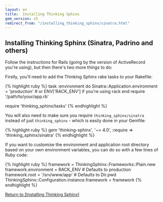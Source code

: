 ```yaml
---
layout: en
title:  Installing Thinking Sphinx
gem_version: v5
redirect_from: "/installing_thinking_sphinx/sinatra.html"
---
```


## Installing Thinking Sphinx (Sinatra, Padrino and others)

Follow the instructions for Rails (going by the version of ActiveRecord you're using), but then there's two more things to do:

Firstly, you'll need to add the Thinking Sphinx rake tasks to your Rakefile:

{% highlight ruby %}
task :environment do
  Sinatra::Application.environment = 'production' # or ENV['RACK_ENV'] if you're using rack
end
require '/path/to/your/app.rb'

require 'thinking_sphinx/tasks'
{% endhighlight %}

You will also need to make sure you require `thinking_sphinx/sinatra` instead of just `thinking_sphinx` - which is easily done in your Gemfile:

{% highlight ruby %}
gem 'thinking-sphinx', '~> 4.0',
  :require => 'thinking_sphinx/sinatra'
{% endhighlight %}

If you want to customise the environment and application root directory based on your own environment variables, you can do so with a few lines of Ruby code:

{% highlight ruby %}
framework = ThinkingSphinx::Frameworks::Plain.new
framework.environment = RACK_ENV       # Defaults to production
framework.root        = '/srv/www/app' # Defaults to Dir.pwd
ThinkingSphinx::Configuration.instance.framework = framework
{% endhighlight %}

[Return to [Installing Thinking Sphinx]](../installing_thinking_sphinx.html)

